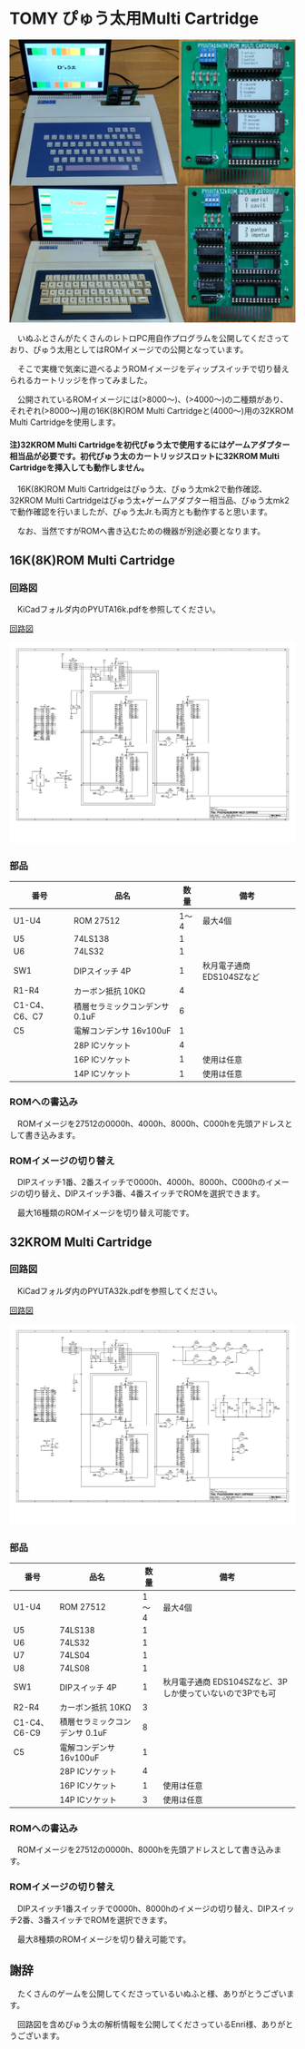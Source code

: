 # TOMY ぴゅう太用Multi Cartridge

![Multi Cartridge](https://github.com/yanataka60/PYUTA-Multi-Cartridge/blob/main/JPEG/TITLE.jpg)

　いぬふとさんがたくさんのレトロPC用自作プログラムを公開してくださっており、ぴゅう太用としてはROMイメージでの公開となっています。

　そこで実機で気楽に遊べるようROMイメージをディップスイッチで切り替えられるカートリッジを作ってみました。

　公開されているROMイメージには(>8000～)、(>4000～)の二種類があり、それぞれ(>8000～)用の16K(8K)ROM Multi Cartridgeと(4000～)用の32KROM Multi Cartridgeを使用します。

#### 注)32KROM Multi Cartridgeを初代ぴゅう太で使用するにはゲームアダプター相当品が必要です。初代ぴゅう太のカートリッジスロットに32KROM Multi Cartridgeを挿入しても動作しません。

　16K(8K)ROM Multi Cartridgeはぴゅう太、ぴゅう太mk2で動作確認、32KROM Multi Cartridgeはぴゅう太+ゲームアダプター相当品、ぴゅう太mk2で動作確認を行いましたが、ぴゅう太Jr.も両方とも動作すると思います。

　なお、当然ですがROMへ書き込むための機器が別途必要となります。

## 16K(8K)ROM Multi Cartridge
### 回路図
　KiCadフォルダ内のPYUTA16k.pdfを参照してください。

[回路図](https://github.com/yanataka60/PYUTA-Multi-Cartridge/blob/main/Kicad/16K/PYUTA16k.pdf)

![16K](https://github.com/yanataka60/PYUTA-Multi-Cartridge/blob/main/Kicad/16K/PYUTA16k_1.jpg)

### 部品
|番号|品名|数量|備考|
| ------------ | ------------ | ------------ | ------------ |
|U1-U4|ROM 27512|1～4|最大4個|
|U5|74LS138|1||
|U6|74LS32|1||
|SW1|DIPスイッチ 4P|1|秋月電子通商 EDS104SZなど|
|R1-R4|カーボン抵抗 10KΩ|4||
|C1-C4、C6、C7|積層セラミックコンデンサ 0.1uF|6||
|C5|電解コンデンサ 16v100uF|1||
||28P ICソケット|4||
||16P ICソケット|1|使用は任意|
||14P ICソケット|1|使用は任意|

### ROMへの書込み
　ROMイメージを27512の0000h、4000h、8000h、C000hを先頭アドレスとして書き込みます。

### ROMイメージの切り替え
　DIPスイッチ1番、2番スイッチで0000h、4000h、8000h、C000hのイメージの切り替え、DIPスイッチ3番、4番スイッチでROMを選択できます。

　最大16種類のROMイメージを切り替え可能です。


## 32KROM Multi Cartridge
### 回路図
　KiCadフォルダ内のPYUTA32k.pdfを参照してください。

[回路図](https://github.com/yanataka60/PYUTA-Multi-Cartridge/blob/main/Kicad/32K/PYUTA32k.pdf)

![32K](https://github.com/yanataka60/PYUTA-Multi-Cartridge/blob/main/Kicad/32K/PYUTA32k_1.jpg)

### 部品
|番号|品名|数量|備考|
| ------------ | ------------ | ------------ | ------------ |
|U1-U4|ROM 27512|1～4|最大4個|
|U5|74LS138|1||
|U6|74LS32|1||
|U7|74LS04|1||
|U8|74LS08|1||
|SW1|DIPスイッチ 4P|1|秋月電子通商 EDS104SZなど、3Pしか使っていないので3Pでも可|
|R2-R4|カーボン抵抗 10KΩ|3||
|C1-C4、C6-C9|積層セラミックコンデンサ 0.1uF|8||
|C5|電解コンデンサ 16v100uF|1||
||28P ICソケット|4||
||16P ICソケット|1|使用は任意|
||14P ICソケット|3|使用は任意|

### ROMへの書込み
　ROMイメージを27512の0000h、8000hを先頭アドレスとして書き込みます。

### ROMイメージの切り替え
　DIPスイッチ1番スイッチで0000h、8000hのイメージの切り替え、DIPスイッチ2番、3番スイッチでROMを選択できます。

　最大8種類のROMイメージを切り替え可能です。

## 謝辞
　たくさんのゲームを公開してくださっているいぬふと様、ありがとうございます。

　回路図を含めぴゅう太の解析情報を公開してくださっているEnri様、ありがとうございます。
